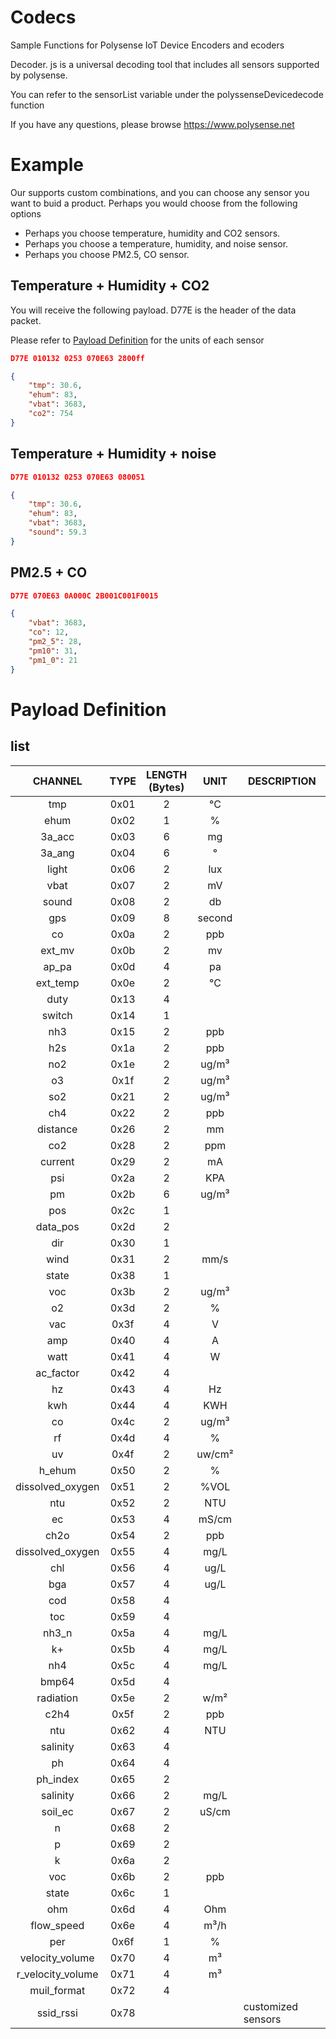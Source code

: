 # Codecs

Sample Functions for Polysense IoT Device Encoders and ecoders

Decoder. js is a universal decoding tool that includes all sensors supported by polysense.

You can refer to the sensorList variable under the polyssenseDevicedecode function

If you have any questions, please browse https://www.polysense.net



# Example

Our supports custom combinations, and you can choose any sensor you want to buid a product. Perhaps you would choose from the following options


* Perhaps you choose temperature, humidity and CO2 sensors.
* Perhaps you choose a temperature, humidity, and noise sensor.
* Perhaps you choose PM2.5, CO sensor.


## Temperature + Humidity + CO2

You will receive the following payload. D77E is the header of the data packet.

Please refer to [Payload Definition](#list) for the units of each sensor
```json
D77E 010132 0253 070E63 2800ff
```
```json
{
    "tmp": 30.6,
    "ehum": 83,
    "vbat": 3683,
    "co2": 754
}
```

## Temperature + Humidity + noise
```json
D77E 010132 0253 070E63 080051
```
```json
{
    "tmp": 30.6,
    "ehum": 83,
    "vbat": 3683,
    "sound": 59.3
}
```

## PM2.5 + CO
```json
D77E 070E63 0A000C 2B001C001F0015
```
```json
{
    "vbat": 3683,
    "co": 12,
    "pm2_5": 28,
    "pm10": 31,
    "pm1_0": 21
}
```

# Payload Definition
## list
|        CHANNEL       | TYPE | LENGTH<br/>(Bytes) | UNIT |DESCRIPTION                                    |
| :------------------: | :--: | :----:| :----:     | ---------------------------------------------- |
|         tmp          | 0x01 | 2 |         °C | | 
|         ehum         | 0x02 | 1 |          % | | 
|        3a_acc        | 0x03 | 6 |         mg | | 
|        3a_ang        | 0x04 | 6 |          ° | | 
|        light         | 0x06 | 2 |        lux | | 
|         vbat         | 0x07 | 2 |         mV | | 
|        sound         | 0x08 | 2 |         db | | 
|         gps          | 0x09 | 8 |     second | | 
|          co          | 0x0a | 2 |        ppb | | 
|        ext_mv        | 0x0b | 2 |         mv | | 
|        ap_pa         | 0x0d | 4 |         pa | | 
|       ext_temp       | 0x0e | 2 |         °C | | 
|         duty         | 0x13 | 4 |            | | 
|        switch        | 0x14 | 1 |            | | 
|         nh3          | 0x15 | 2 |        ppb | | 
|         h2s          | 0x1a | 2 |        ppb | | 
|         no2          | 0x1e | 2 |      ug/m³ | | 
|          o3          | 0x1f | 2 |      ug/m³ | | 
|         so2          | 0x21 | 2 |      ug/m³ | | 
|         ch4          | 0x22 | 2 |        ppb | | 
|       distance       | 0x26 | 2 |         mm | | 
|         co2          | 0x28 | 2 |        ppm | | 
|       current        | 0x29 | 2 |         mA | | 
|         psi          | 0x2a | 2 |        KPA | | 
|          pm          | 0x2b | 6 |      ug/m³ | | 
|         pos          | 0x2c | 1 |            | | 
|       data_pos       | 0x2d | 2 |            | | 
|         dir          | 0x30 | 1 |            | | 
|         wind         | 0x31 | 2 |       mm/s | | 
|        state         | 0x38 | 1 |            | | 
|         voc          | 0x3b | 2 |      ug/m³ | | 
|          o2          | 0x3d | 2 |          % | | 
|         vac          | 0x3f | 4 |          V | | 
|         amp          | 0x40 | 4 |          A | | 
|         watt         | 0x41 | 4 |          W | | 
|      ac_factor       | 0x42 | 4 |            | | 
|          hz          | 0x43 | 4 |         Hz | | 
|         kwh          | 0x44 | 4 |        KWH | | 
|          co          | 0x4c | 2 |      ug/m³ | | 
|          rf          | 0x4d | 4 |          % | | 
|          uv          | 0x4f | 2 |     uw/cm² | | 
|        h_ehum        | 0x50 | 2 |          % | | 
|   dissolved_oxygen   | 0x51 | 2 |       %VOL | | 
|         ntu          | 0x52 | 2 |        NTU | | 
|          ec          | 0x53 | 4 |      mS/cm | | 
|         ch2o         | 0x54 | 2 |        ppb | | 
|   dissolved_oxygen   | 0x55 | 4 |       mg/L | | 
|         chl          | 0x56 | 4 |       ug/L | | 
|         bga          | 0x57 | 4 |       ug/L | | 
|         cod          | 0x58 | 4 |            | | 
|         toc          | 0x59 | 4 |            | | 
|        nh3_n         | 0x5a | 4 |       mg/L | | 
|          k+          | 0x5b | 4 |       mg/L | | 
|         nh4          | 0x5c | 4 |       mg/L | | 
|        bmp64         | 0x5d | 4 |            | | 
|      radiation       | 0x5e | 2 |       w/m² | | 
|         c2h4         | 0x5f | 2 |        ppb | | 
|         ntu          | 0x62 | 4 |        NTU | | 
|       salinity       | 0x63 | 4 |            | | 
|          ph          | 0x64 | 4 |            | | 
|       ph_index       | 0x65 | 2 |            | | 
|       salinity       | 0x66 | 2 |       mg/L | | 
|       soil_ec        | 0x67 | 2 |      uS/cm | | 
|          n           | 0x68 | 2 |            | | 
|          p           | 0x69 | 2 |            | | 
|          k           | 0x6a | 2 |            | | 
|         voc          | 0x6b | 2 |        ppb | | 
|        state         | 0x6c | 1 |            | | 
|         ohm          | 0x6d | 4 |        Ohm | | 
|      flow_speed      | 0x6e | 4 |       m³/h | | 
|         per          | 0x6f | 1 |          % | | 
|   velocity_volume    | 0x70 | 4 |         m³ | | 
|  r_velocity_volume   | 0x71 | 4 |         m³ | | 
|     muil_format      | 0x72 | 4 |            | | 
|      ssid_rssi       | 0x78 |   |            | customized sensors| 